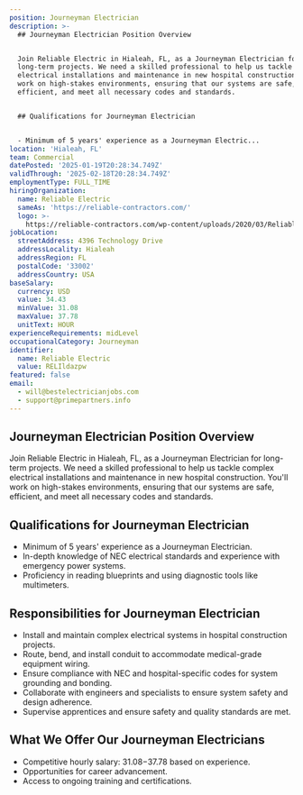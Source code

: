 ```yaml
---
position: Journeyman Electrician
description: >-
  ## Journeyman Electrician Position Overview


  Join Reliable Electric in Hialeah, FL, as a Journeyman Electrician for
  long-term projects. We need a skilled professional to help us tackle complex
  electrical installations and maintenance in new hospital construction. You'll
  work on high-stakes environments, ensuring that our systems are safe,
  efficient, and meet all necessary codes and standards.


  ## Qualifications for Journeyman Electrician


  - Minimum of 5 years' experience as a Journeyman Electric...
location: 'Hialeah, FL'
team: Commercial
datePosted: '2025-01-19T20:28:34.749Z'
validThrough: '2025-02-18T20:28:34.749Z'
employmentType: FULL_TIME
hiringOrganization:
  name: Reliable Electric
  sameAs: 'https://reliable-contractors.com/'
  logo: >-
    https://reliable-contractors.com/wp-content/uploads/2020/03/Reliable-Electric-Logo.jpg
jobLocation:
  streetAddress: 4396 Technology Drive
  addressLocality: Hialeah
  addressRegion: FL
  postalCode: '33002'
  addressCountry: USA
baseSalary:
  currency: USD
  value: 34.43
  minValue: 31.08
  maxValue: 37.78
  unitText: HOUR
experienceRequirements: midLevel
occupationalCategory: Journeyman
identifier:
  name: Reliable Electric
  value: RELIldazpw
featured: false
email:
  - will@bestelectricianjobs.com
  - support@primepartners.info
---
```




## Journeyman Electrician Position Overview

Join Reliable Electric in Hialeah, FL, as a Journeyman Electrician for long-term projects. We need a skilled professional to help us tackle complex electrical installations and maintenance in new hospital construction. You'll work on high-stakes environments, ensuring that our systems are safe, efficient, and meet all necessary codes and standards.

## Qualifications for Journeyman Electrician

- Minimum of 5 years' experience as a Journeyman Electrician.
- In-depth knowledge of NEC electrical standards and experience with emergency power systems.
- Proficiency in reading blueprints and using diagnostic tools like multimeters.

## Responsibilities for Journeyman Electrician

- Install and maintain complex electrical systems in hospital construction projects.
- Route, bend, and install conduit to accommodate medical-grade equipment wiring.
- Ensure compliance with NEC and hospital-specific codes for system grounding and bonding.
- Collaborate with engineers and specialists to ensure system safety and design adherence.
- Supervise apprentices and ensure safety and quality standards are met.

## What We Offer Our Journeyman Electricians

- Competitive hourly salary: $31.08-$37.78 based on experience.
- Opportunities for career advancement.
- Access to ongoing training and certifications.